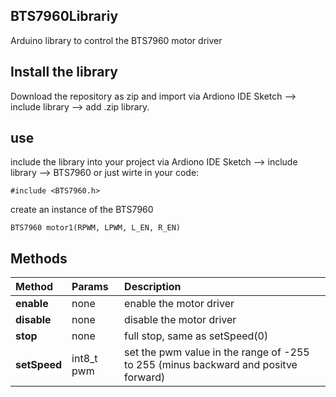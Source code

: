 ## BTS7960Librariy
Arduino library to control the BTS7960 motor driver
## Install the library
Download the repository as zip and import via Ardiono IDE Sketch --> include library --> add .zip library.
## use
include the library into your project via Ardiono IDE Sketch --> include library --> BTS7960 or just wirte in your code: 
```
#include <BTS7960.h>
```
create an instance of the BTS7960 
```
BTS7960 motor1(RPWM, LPWM, L_EN, R_EN)
```

## Methods

|Method | Params  | Description
| :----- | :---------- | :------
|**enable** |   none | enable the motor driver
|**disable** |  none | disable the motor driver
|**stop** |     none  | full stop, same as setSpeed(0)
|**setSpeed** | int8_t pwm  | set the pwm value in the range of -255 to 255 (minus backward and positve forward)
